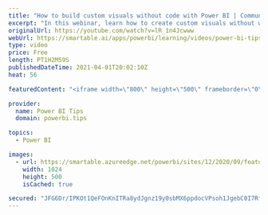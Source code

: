 ```yaml
---
title: "How to build custom visuals without code with Power BI | Community Webinar"
excerpt: "In this webinar, learn how to create custom visuals without writing code using a project that originated from Microsoft's own Charticulator. Go through multiple examples of building custom visuals to understand how this tool can fill specific reporting needs.   Learn more: https://community.powerbi.com"
originalUrl: https://youtube.com/watch?v=lR_1n4Jcwww
webUrl: https://smartable.ai/apps/powerbi/learning/videos/power-bi-tips-how-to-build-custom-visuals-without-code-with-power-bi-community-webinar/
type: video
price: Free
length: PT1H2M59S
publishedDateTime: 2021-04-01T20:02:10Z
heat: 56

featuredContent: "<iframe width=\"800\" height=\"500\" frameborder=\"0\" src=\"https://www.youtube.com/embed/lR_1n4Jcwww\" allow=\"accelerometer; autoplay; encrypted-media; gyroscope; picture-in-picture\" allowfullscreen></iframe>"

provider:
  name: Power BI Tips
  domain: powerbi.tips

topics:
  - Power BI

images:
  - url: https://smartable.azureedge.net/powerbi/sites/12/2020/09/featured-image.jpg
    width: 1024
    height: 500
    isCached: true

secured: "JFG6Dr/IPKOt1QeFOnKnITRa8ydJgnz19y0sbMX6ppdocVPsoh1JgebC0I7RfJinyDAyN+zDG0wc6ooxRzFEK3Adb9kXvlc5zuk09YdPW+ML05sOPz7odsmMY18ksInikrxghyrCByij6Rl/4CQwFxEd7qpgdZnb+67kdZm33m6RgAq3aXu2C/p9P9wDtjTvzXRSMx+YSfvROENyUAaCe/y5B5F+GZYe3G4DMdqBeLPrFu2Muswm5Zh3Tou9q71gvgBsb78HC0zAJbez1pztYXflOT+++sUunbsy4rOo6vtUb4MRLuBhpZAYNOVXSNezAxcvfVUvd4EoDHgp4oaW15f2QETRsWtkfUJ97cboIL4PHSqtbVJIX+Rbp9mMNme8L7WhiovjM8IdEZ89b3GAtrhxcpxKOcbSnq3n9xkfBgo=;qe5jBNI02pOhI3LtN+9Jzw=="
---
```


